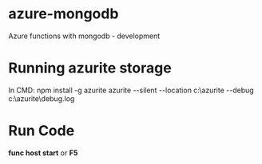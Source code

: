 # azure-mongodb
Azure functions with mongodb - development
# Running azurite storage  
In CMD:
npm install -g azurite
azurite --silent --location c:\azurite --debug c:\azurite\debug.log
# Run Code
**func host start** or **F5**
